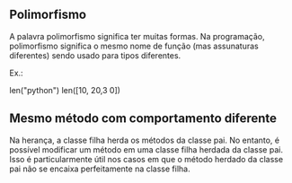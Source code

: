 ## Polimorfismo
A palavra polimorfismo significa ter muitas formas. Na programação, polimorfismo significa o mesmo nome de função
(mas assunaturas diferentes) sendo usado para tipos diferentes.

Ex.:

len("python")
len([10, 20,3 0])

## Mesmo método com comportamento diferente
Na herança, a classe filha herda os métodos da classe pai. No entanto, é possível modificar um método em uma classe 
filha herdada da classe pai. Isso é particularmente útil nos casos em que o método herdado da classe pai não se encaixa
perfeitamente na classe filha.